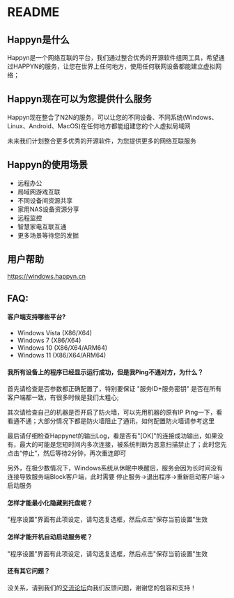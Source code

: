 # README


## Happyn是什么

Happyn是一个网络互联的平台，我们通过整合优秀的开源软件组网工具，希望通过HAPPYN的服务，让您在世界上任何地方，使用任何联网设备都能建立虚拟网络；

## Happyn现在可以为您提供什么服务

Happyn现在整合了N2N的服务，可以让您的不同设备、不同系统(Windows、Linux、Android、MacOS)在任何地方都能组建您的个人虚拟局域网

未来我们计划整合更多优秀的开源软件，为您提供更多的网络互联服务

## Happyn的使用场景

* 远程办公
* 局域网游戏互联
* 不同设备间资源共享
* 家用NAS设备资源分享
* 远程监控
* 智慧家电互联互通
* 更多场景等待您的发掘

## 用户帮助

https://windows.happyn.cn

## FAQ:

#### 客户端支持哪些平台?

* Windows Vista (X86/X64)
* Windows 7 (X86/X64)
* Windows 10 (X86/X64/ARM64)
* Windows 11 (X86/X64/ARM64)

#### 我所有设备上的程序已经显示运行成功，但是我Ping不通对方，为什么？

首先请检查是否参数都正确配置了，特别要保证 "服务ID+服务密钥" 是否在所有客户端都一致，有很多时候是我们太粗心;

其次请检查自己的机器是否开启了防火墙，可以先用机器的原有IP Ping一下，看看通不通；大部分情况下都是防火墙阻止了通讯，如何配置防火墙请参考这里

最后请仔细检查Happynet的输出Log，看是否有"[OK]"的连接成功输出，如果没有，最大的可能是您短时间内多次连接，被系统判断为恶意扫描禁止了；此时您先点击“停止”，然后等待2分钟，再次重连即可

另外，在极少数情况下，Windows系统从休眠中唤醒后，服务会因为长时间没有连接导致服务端Block客户端，此时需要 停止服务->退出程序->重新启动客户端->启动服务

#### 怎样才能最小化隐藏到托盘呢？

"程序设置"界面有此项设定，请勾选复选框，然后点击"保存当前设置"生效

#### 怎样才能开机自动启动服务呢？

"程序设置"界面有此项设定，请勾选复选框，然后点击"保存当前设置"生效

#### 还有其它问题？

没关系，请到我们的[交流论坛](https://forum.happyn.cn/t/windows)向我们反馈问题，谢谢您的包容和支持！

